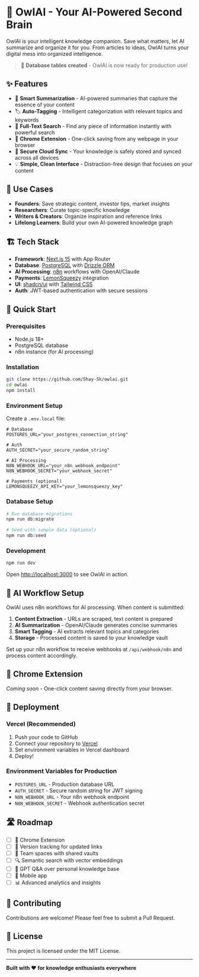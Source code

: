 # 🦉 OwlAI - Your AI-Powered Second Brain

OwlAI is your intelligent knowledge companion. Save what matters, let AI summarize and organize it for you. From articles to ideas, OwlAI turns your digital mess into organized intelligence.

> 🚀 **Database tables created** - OwlAI is now ready for production use!

## ✨ Features

- 🧠 **Smart Summarization** - AI-powered summaries that capture the essence of your content
- 🏷️ **Auto-Tagging** - Intelligent categorization with relevant topics and keywords  
- 🔎 **Full-Text Search** - Find any piece of information instantly with powerful search
- 🔗 **Chrome Extension** - One-click saving from any webpage in your browser
- 🔐 **Secure Cloud Sync** - Your knowledge is safely stored and synced across all devices
- 💡 **Simple, Clean Interface** - Distraction-free design that focuses on your content

## 🎯 Use Cases

- **Founders**: Save strategic content, investor tips, market insights
- **Researchers**: Curate topic-specific knowledge
- **Writers & Creators**: Organize inspiration and reference links
- **Lifelong Learners**: Build your own AI-powered knowledge graph

## 🏗️ Tech Stack

- **Framework**: [Next.js 15](https://nextjs.org/) with App Router
- **Database**: [PostgreSQL](https://www.postgresql.org/) with [Drizzle ORM](https://orm.drizzle.team/)
- **AI Processing**: [n8n](https://n8n.io/) workflows with OpenAI/Claude
- **Payments**: [LemonSqueezy](https://lemonsqueezy.com/) integration
- **UI**: [shadcn/ui](https://ui.shadcn.com/) with [Tailwind CSS](https://tailwindcss.com/)
- **Auth**: JWT-based authentication with secure sessions

## 🚀 Quick Start

### Prerequisites

- Node.js 18+ 
- PostgreSQL database
- n8n instance (for AI processing)

### Installation

```bash
git clone https://github.com/Shay-Sh/owlai.git
cd owlai
npm install
```

### Environment Setup

Create a `.env.local` file:

```env
# Database
POSTGRES_URL="your_postgres_connection_string"

# Auth
AUTH_SECRET="your_secure_random_string"

# AI Processing
N8N_WEBHOOK_URL="your_n8n_webhook_endpoint"
N8N_WEBHOOK_SECRET="your_webhook_secret"

# Payments (optional)
LEMONSQUEEZY_API_KEY="your_lemonsqueezy_key"
```

### Database Setup

```bash
# Run database migrations
npm run db:migrate

# Seed with sample data (optional)
npm run db:seed
```

### Development

```bash
npm run dev
```

Open [http://localhost:3000](http://localhost:3000) to see OwlAI in action.

## 🤖 AI Workflow Setup

OwlAI uses n8n workflows for AI processing. When content is submitted:

1. **Content Extraction** - URLs are scraped, text content is prepared
2. **AI Summarization** - OpenAI/Claude generates concise summaries
3. **Smart Tagging** - AI extracts relevant topics and categories
4. **Storage** - Processed content is saved to your knowledge vault

Set up your n8n workflow to receive webhooks at `/api/webhook/n8n` and process content accordingly.

## 📱 Chrome Extension

*Coming soon* - One-click content saving directly from your browser.

## 🚀 Deployment

### Vercel (Recommended)

1. Push your code to GitHub
2. Connect your repository to [Vercel](https://vercel.com)
3. Set environment variables in Vercel dashboard
4. Deploy!

### Environment Variables for Production

- `POSTGRES_URL` - Production database URL
- `AUTH_SECRET` - Secure random string for JWT signing
- `N8N_WEBHOOK_URL` - Your n8n webhook endpoint
- `N8N_WEBHOOK_SECRET` - Webhook authentication secret

## 🛣️ Roadmap

- [ ] 🧩 Chrome Extension
- [ ] 🔄 Version tracking for updated links
- [ ] 👥 Team spaces with shared vaults  
- [ ] 🔍 Semantic search with vector embeddings
- [ ] 💬 GPT Q&A over personal knowledge base
- [ ] 📱 Mobile app
- [ ] 📊 Advanced analytics and insights

## 🤝 Contributing

Contributions are welcome! Please feel free to submit a Pull Request.

## 📄 License

This project is licensed under the MIT License.

---

**Built with ❤️ for knowledge enthusiasts everywhere**